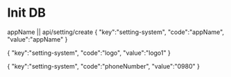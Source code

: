 # Init DB

appName || api/setting/create
{
"key":"setting-system",
"code":"appName",
"value":"appName"
}

{
"key":"setting-system",
"code":"logo",
"value":"logo1"
}

{
"key":"setting-system",
"code":"phoneNumber",
"value":"0980"
}

